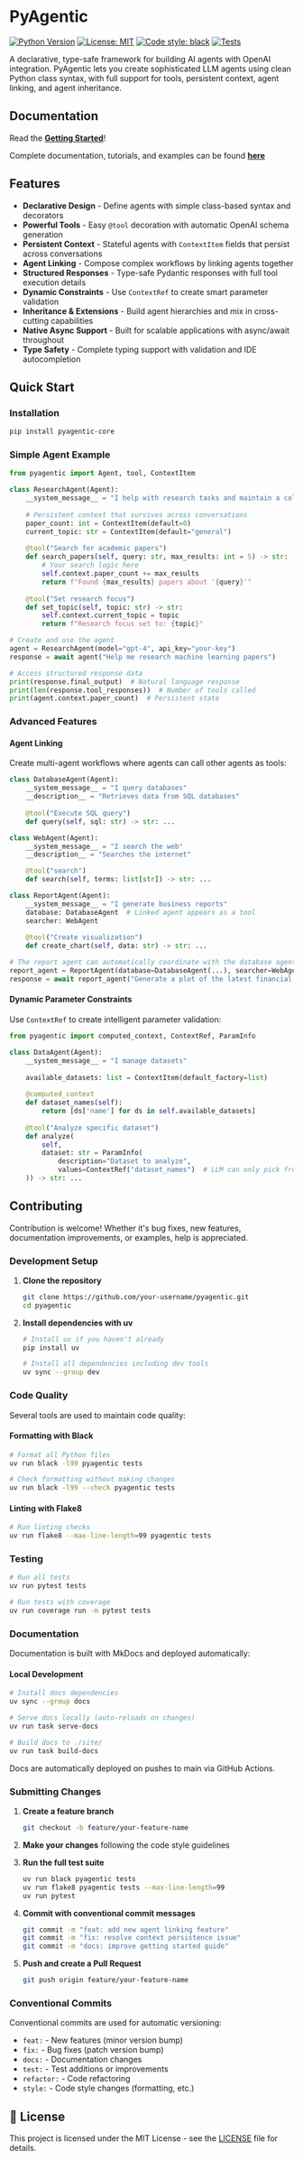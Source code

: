 # PyAgentic

[![Python Version](https://img.shields.io/badge/python-3.13%2B-blue.svg)](https://www.python.org/downloads/)
[![License: MIT](https://img.shields.io/badge/License-MIT-yellow.svg)](https://opensource.org/licenses/MIT)
[![Code style: black](https://img.shields.io/badge/code%20style-black-000000.svg)](https://github.com/psf/black)
[![Tests](https://github.com/rmikulec/pyagentic/workflows/Tests/badge.svg?branch=main)](https://github.com/rmikulec/pyAgentic/actions/workflows/testing.yml?query=branch%3Amain)

A declarative, type-safe framework for building AI agents with OpenAI integration. PyAgentic lets you create sophisticated LLM agents using clean Python class syntax, with full support for tools, persistent context, agent linking, and agent inheritance.

## Documentation

Read the **[Getting Started](https://rmikulec.github.io/pyAgentic/getting-started/)**!

Complete documentation, tutorials, and examples can be found **[here](https://rmikulec.github.io/pyagentic)**

## Features

- **Declarative Design** - Define agents with simple class-based syntax and decorators
- **Powerful Tools** - Easy `@tool` decoration with automatic OpenAI schema generation
- **Persistent Context** - Stateful agents with `ContextItem` fields that persist across conversations
- **Agent Linking** - Compose complex workflows by linking agents together
- **Structured Responses** - Type-safe Pydantic responses with full tool execution details
- **Dynamic Constraints** - Use `ContextRef` to create smart parameter validation
- **Inheritance & Extensions** - Build agent hierarchies and mix in cross-cutting capabilities
- **Native Async Support** - Built for scalable applications with async/await throughout
- **Type Safety** - Complete typing support with validation and IDE autocompletion

## Quick Start

### Installation

```bash
pip install pyagentic-core
```

### Simple Agent Example

```python
from pyagentic import Agent, tool, ContextItem

class ResearchAgent(Agent):
    __system_message__ = "I help with research tasks and maintain a collection of papers"
    
    # Persistent context that survives across conversations
    paper_count: int = ContextItem(default=0)
    current_topic: str = ContextItem(default="general")
    
    @tool("Search for academic papers")
    def search_papers(self, query: str, max_results: int = 5) -> str:
        # Your search logic here
        self.context.paper_count += max_results
        return f"Found {max_results} papers about '{query}'"
    
    @tool("Set research focus")
    def set_topic(self, topic: str) -> str:
        self.context.current_topic = topic
        return f"Research focus set to: {topic}"

# Create and use the agent
agent = ResearchAgent(model="gpt-4", api_key="your-key")
response = await agent("Help me research machine learning papers")

# Access structured response data
print(response.final_output)  # Natural language response
print(len(response.tool_responses))  # Number of tools called
print(agent.context.paper_count)  # Persistent state
```

### Advanced Features

#### Agent Linking
Create multi-agent workflows where agents can call other agents as tools:

```python
class DatabaseAgent(Agent):
    __system_message__ = "I query databases"
    __description__ = "Retrieves data from SQL databases"
    
    @tool("Execute SQL query")
    def query(self, sql: str) -> str: ...

class WebAgent(Agent):
    __system_message__ = "I search the web"
    __description__ = "Searches the internet"

    @tool("search")
    def search(self, terms: list[str]) -> str: ...

class ReportAgent(Agent):
    __system_message__ = "I generate business reports"
    database: DatabaseAgent  # Linked agent appears as a tool
    searcher: WebAgent
    
    @tool("Create visualization")
    def create_chart(self, data: str) -> str: ...

# The report agent can automatically coordinate with the database agent
report_agent = ReportAgent(database=DatabaseAgent(...), searcher=WebAgent(...))
response = await report_agent("Generate a plot of the latest financial data")
```

#### Dynamic Parameter Constraints
Use `ContextRef` to create intelligent parameter validation:

```python
from pyagentic import computed_context, ContextRef, ParamInfo

class DataAgent(Agent):
    __system_message__ = "I manage datasets"
    
    available_datasets: list = ContextItem(default_factory=list)
    
    @computed_context
    def dataset_names(self):
        return [ds['name'] for ds in self.available_datasets]
    
    @tool("Analyze specific dataset")
    def analyze(
        self, 
        dataset: str = ParamInfo(
            description="Dataset to analyze",
            values=ContextRef("dataset_names")  # LLM can only pick from available datasets
    )) -> str: ...
```

## Contributing

Contribution is welcome! Whether it's bug fixes, new features, documentation improvements, or examples, help is appreciated.

### Development Setup

1. **Clone the repository**
   ```bash
   git clone https://github.com/your-username/pyagentic.git
   cd pyagentic
   ```

2. **Install dependencies with uv**
   ```bash
   # Install uv if you haven't already
   pip install uv
   
   # Install all dependencies including dev tools
   uv sync --group dev
   ```

### Code Quality

Several tools are used to maintain code quality:

#### Formatting with Black
```bash
# Format all Python files
uv run black -l99 pyagentic tests

# Check formatting without making changes
uv run black -l99 --check pyagentic tests
```

#### Linting with Flake8
```bash
# Run linting checks
uv run flake8 --max-line-length=99 pyagentic tests 
```


### Testing

```bash
# Run all tests
uv run pytest tests

# Run tests with coverage
uv run coverage run -m pytest tests
```

### Documentation

Documentation is built with MkDocs and deployed automatically:

#### Local Development
```bash
# Install docs dependencies
uv sync --group docs

# Serve docs locally (auto-reloads on changes)
uv run task serve-docs

# Build docs to ./site/
uv run task build-docs
```

Docs are automatically deployed on pushes to main via GitHub Actions.

### Submitting Changes

1. **Create a feature branch**
   ```bash
   git checkout -b feature/your-feature-name
   ```

2. **Make your changes** following the code style guidelines

3. **Run the full test suite**
   ```bash
   uv run black pyagentic tests
   uv run flake8 pyagentic tests --max-line-length=99
   uv run pytest
   ```

4. **Commit with conventional commit messages**
   ```bash
   git commit -m "feat: add new agent linking feature"
   git commit -m "fix: resolve context persistence issue"
   git commit -m "docs: improve getting started guide"
   ```

5. **Push and create a Pull Request**
   ```bash
   git push origin feature/your-feature-name
   ```

### Conventional Commits

Conventional commits are used for automatic versioning:

- `feat:` - New features (minor version bump)
- `fix:` - Bug fixes (patch version bump)
- `docs:` - Documentation changes
- `test:` - Test additions or improvements
- `refactor:` - Code refactoring
- `style:` - Code style changes (formatting, etc.)


## 📄 License

This project is licensed under the MIT License - see the [LICENSE](LICENSE) file for details.
